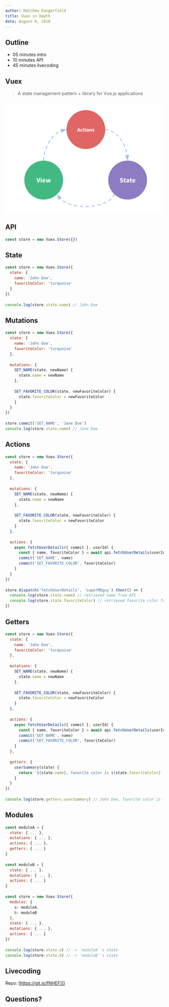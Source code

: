```yaml
---
author: Matthew Dangerfield
title: Vuex in Depth
date: August 9, 2018
---
```


## Outline

- 05 minutes intro
- 10 minutes API
- 45 minutes livecoding

## Vuex

> A state management pattern + library for Vue.js applications

<!--
- Created to solve problem of shared state that needs to be mutated
- Can't always rely on parent/child relationship, better to have global store
- Stores are reactive, built around Vue
- No direcly mutating state, must happen in mutation
- Not immutable, because that wouldn't work with vue's reactivity
- Much simpler than flux, redux. Everything encapsulated in object, but still separation of state vs actions
- Single state tree, 1 store per app. Can have multiple modules in store, with modules within modules
-->

##

![Vuex flow diagram](images/flow.png)

## API

```js
const store = new Vuex.Store({})
```

## State

```js
const store = new Vuex.Store({
  state: {
    name: 'John Doe',
    favoriteColor: 'turquoise'
  }
})

console.log(store.state.name) // John Doe
```

## Mutations

<!--
- Store is mutable to enable reactivity, but mutations constrained
- COMMIT mutations
-->

```js
const store = new Vuex.Store({
  state: {
    name: 'John Doe',
    favoriteColor: 'turquoise'
  },

  mutations: {
    SET_NAME(state, newName) {
      state.name = newName
    },

    SET_FAVORITE_COLOR(state, newFavoriteColor) {
      state.favoriteColor = newFavoriteColor
    }
  }
})

store.commit('SET_NAME', 'Jane Doe')
console.log(store.state.name) // Jane Doe
```

## Actions

<!--
- DISPATCH actions
-->

```js
const store = new Vuex.Store({
  state: {
    name: 'John Doe',
    favoriteColor: 'turquoise'
  },

  mutations: {
    SET_NAME(state, newName) {
      state.name = newName
    },

    SET_FAVORITE_COLOR(state, newFavoriteColor) {
      state.favoriteColor = newFavoriteColor
    }
  },

  actions: {
    async fetchUserDetails({ commit }, userId) {
      const { name, favoriteColor } = await api.fetchUserDetails(userId)
      commit('SET_NAME', name)
      commit('SET_FAVORITE_COLOR', favoriteColor)
    }
  }
})

store.dispatch('fetchUserDetails', 'superMDguy').then(() => {
  console.log(store.state.name) // retrieved name from API
  console.log(store.state.favoriteColor) // retrieved favorite color from API
})
```

## Getters

<!--
- Like computed properties, has caching for performance
- Accessed as property, not function
-->

```js
const store = new Vuex.Store({
  state: {
    name: 'John Doe',
    favoriteColor: 'turquoise'
  },

  mutations: {
    SET_NAME(state, newName) {
      state.name = newName
    },

    SET_FAVORITE_COLOR(state, newFavoriteColor) {
      state.favoriteColor = newFavoriteColor
    }
  },

  actions: {
    async fetchUserDetails({ commit }, userId) {
      const { name, favoriteColor } = await api.fetchUserDetails(userId)
      commit('SET_NAME', name)
      commit('SET_FAVORITE_COLOR', favoriteColor)
    }
  },

  getters: {
    userSummary(state) {
      return `${state.name}, favorite color is ${state.favoriteColor}`
    }
  }
})

console.log(store.getters.userSummary) // John Doe, favorite color is turquoise
```

## Modules

```js
const moduleA = {
  state: { ... },
  mutations: { ... },
  actions: { ... },
  getters: { ... }
}

const moduleB = {
  state: { ... },
  mutations: { ... },
  actions: { ... }
}

const store = new Vuex.Store({
  modules: {
    a: moduleA,
    b: moduleB
  },
  state: { ... },
  mutations: { ... },
  actions: { ... }
})

console.log(store.state.a) // -> `moduleA`'s state
console.log(store.state.b) // -> `moduleB`'s state
```

## Livecoding

Repo: [https://git.io/fNHEF]()

## Questions?
